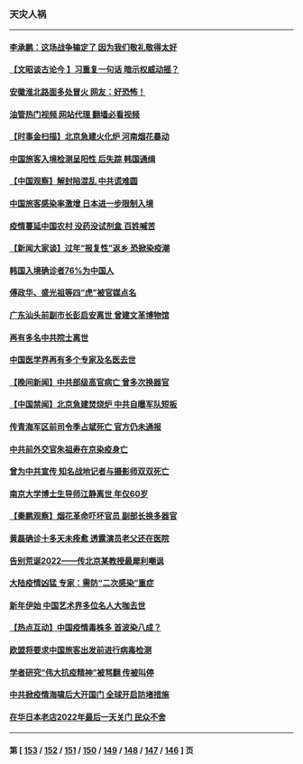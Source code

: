 ### 天灾人祸
---
#### [李承鹏：这场战争输定了 因为我们敬礼敬得太好](../../pages/ncid280/n13899465.md?01050445) 
#### [【文昭谈古论今 】习重复一句话 暗示权威动摇？](../../pages/ncid280/n13899481.md?01050445) 
#### [安徽淮北路面多处冒火 网友：好恐怖！](../../pages/ncid280/n13899457.md?01050445) 
#### [油管热门视频 网站代理 翻墙必看视频](http://138.2.39.72:81/youtube.html?epic-marker?01050445)
#### [【时事金扫描】北京急建火化炉 河南烟花暴动](../../pages/ncid280/n13899473.md?01050445) 
#### [中国旅客入境检测呈阳性 后失踪 韩国通缉](../../pages/ncid280/n13899451.md?01050445) 
#### [【中国观察】解封陷混乱 中共谎难圆](../../pages/ncid280/n13899368.md?01050445) 
#### [中国旅客感染率激增 日本进一步限制入境](../../pages/ncid280/n13899347.md?01050445) 
#### [疫情蔓延中国农村 没药没试剂盒 百姓喊苦](../../pages/ncid280/n13899305.md?01050445) 
#### [【新闻大家谈】过年“报复性”返乡 恐掀染疫潮](../../pages/ncid280/n13899309.md?01050445) 
#### [韩国入境确诊者76%为中国人](../../pages/ncid280/n13899250.md?01050445) 
#### [傅政华、盛光祖等四“虎”被官媒点名](../../pages/ncid280/n13899252.md?01050445) 
#### [广东汕头前副市长彭启安离世 曾建文革博物馆](../../pages/ncid280/n13899239.md?01050445) 
#### [再有多名中共院士离世](../../pages/ncid280/n13899179.md?01050445) 
#### [中国医学界再有多个专家及名医去世](../../pages/ncid280/n13898894.md?01050445) 
#### [【晚间新闻】中共部级高官病亡 曾多次换器官](../../pages/ncid280/n13899167.md?01050445) 
#### [【中国禁闻】北京急建焚烧炉 中共自曝军队短板](../../pages/ncid280/n13899168.md?01050445) 
#### [传青海军区前司令季占斌死亡 官方仍未通报](../../pages/ncid280/n13898933.md?01050445) 
#### [中共前外交官朱祖寿在京染疫身亡](../../pages/ncid280/n13898929.md?01050445) 
#### [曾为中共宣传 知名战地记者与摄影师双双死亡](../../pages/ncid280/n13898881.md?01050445) 
#### [南京大学博士生导师江静离世 年仅60岁](../../pages/ncid280/n13898909.md?01050445) 
#### [【秦鹏观察】烟花革命吓坏官员 副部长换多器官](../../pages/ncid280/n13898802.md?01050445) 
#### [黄磊确诊十多天未痊愈 透露演员老父还在医院](../../pages/ncid280/n13898809.md?01050445) 
#### [告别荒诞2022——传北京某教授最犀利嘲讽](../../pages/ncid280/n13898850.md?01050445) 
#### [大陆疫情凶猛 专家：需防“二次感染”重症](../../pages/ncid280/n13898805.md?01050445) 
#### [新年伊始 中国艺术界多位名人大咖去世](../../pages/ncid280/n13898766.md?01050445) 
#### [【热点互动】中国疫情毒株多 首波染八成？](../../pages/ncid280/n13898746.md?01050445) 
#### [欧盟将要求中国旅客出发前进行病毒检测](../../pages/ncid280/n13898750.md?01050445) 
#### [学者研究“伟大抗疫精神”被骂翻 传被叫停](../../pages/ncid280/n13898716.md?01050445) 
#### [中共掀疫情海啸后大开国门 全球开启防堵措施](../../pages/ncid280/n13898793.md?01050445) 
#### [在华日本老店2022年最后一天关门 民众不舍](../../pages/ncid280/n13898768.md?01050445) 

---
#### 第 [ [153](./153.md?01050445) / [152](./152.md?01050445) / [151](./151.md?01050445) / [150](./150.md?01050445) / [149](./149.md?01050445) / [148](./148.md?01050445) / [147](./147.md?01050445) / [146](./146.md?01050445) ] 页
